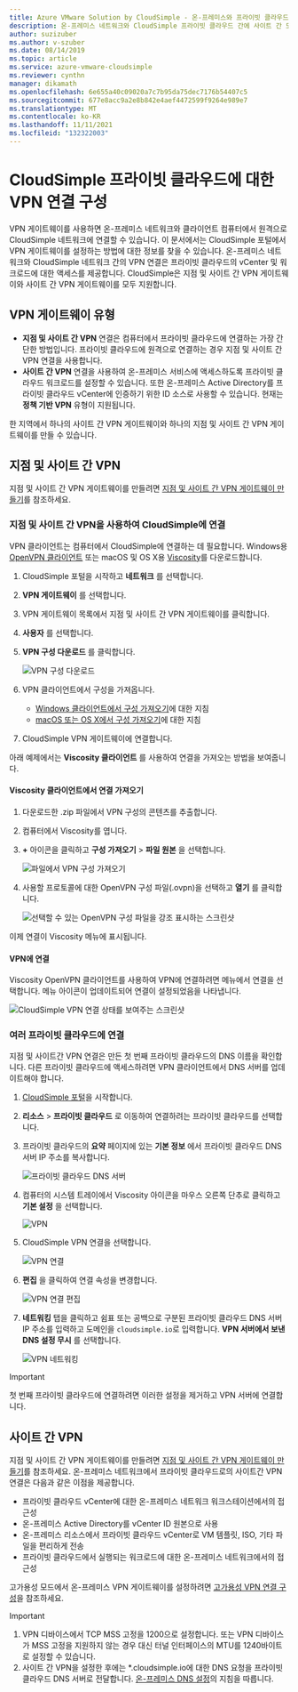 ```yaml
---
title: Azure VMware Solution by CloudSimple - 온-프레미스와 프라이빗 클라우드 간에 VPN 구성
description: 온-프레미스 네트워크와 CloudSimple 프라이빗 클라우드 간에 사이트 간 또는 지점 및 사이트 간 VPN 연결을 구성하는 방법을 설명합니다.
author: suzizuber
ms.author: v-szuber
ms.date: 08/14/2019
ms.topic: article
ms.service: azure-vmware-cloudsimple
ms.reviewer: cynthn
manager: dikamath
ms.openlocfilehash: 6e655a40c09020a7c7b95da75dec7176b54407c5
ms.sourcegitcommit: 677e8acc9a2e8b842e4aef4472599f9264e989e7
ms.translationtype: MT
ms.contentlocale: ko-KR
ms.lasthandoff: 11/11/2021
ms.locfileid: "132322003"
---
```

# <a name="configure-a-vpn-connection-to-your-cloudsimple-private-cloud"></a>CloudSimple 프라이빗 클라우드에 대한 VPN 연결 구성

VPN 게이트웨이를 사용하면 온-프레미스 네트워크와 클라이언트 컴퓨터에서 원격으로 CloudSimple 네트워크에 연결할 수 있습니다.  이 문서에서는 CloudSimple 포털에서 VPN 게이트웨이를 설정하는 방법에 대한 정보를 찾을 수 있습니다.  온-프레미스 네트워크와 CloudSimple 네트워크 간의 VPN 연결은 프라이빗 클라우드의 vCenter 및 워크로드에 대한 액세스를 제공합니다. CloudSimple은 지점 및 사이트 간 VPN 게이트웨이와 사이트 간 VPN 게이트웨이를 모두 지원합니다.

## <a name="vpn-gateway-types"></a>VPN 게이트웨이 유형

* **지점 및 사이트 간 VPN** 연결은 컴퓨터에서 프라이빗 클라우드에 연결하는 가장 간단한 방법입니다. 프라이빗 클라우드에 원격으로 연결하는 경우 지점 및 사이트 간 VPN 연결을 사용합니다.
* **사이트 간 VPN** 연결을 사용하여 온-프레미스 서비스에 액세스하도록 프라이빗 클라우드 워크로드를 설정할 수 있습니다. 또한 온-프레미스 Active Directory를 프라이빗 클라우드 vCenter에 인증하기 위한 ID 소스로 사용할 수 있습니다.  현재는 **정책 기반 VPN** 유형이 지원됩니다.

한 지역에서 하나의 사이트 간 VPN 게이트웨이와 하나의 지점 및 사이트 간 VPN 게이트웨이를 만들 수 있습니다.

## <a name="point-to-site-vpn"></a>지점 및 사이트 간 VPN

지점 및 사이트 간 VPN 게이트웨이를 만들려면 [지점 및 사이트 간 VPN 게이트웨이 만들기](vpn-gateway.md#create-point-to-site-vpn-gateway)를 참조하세요.

### <a name="connect-to-cloudsimple-using-point-to-site-vpn"></a>지점 및 사이트 간 VPN을 사용하여 CloudSimple에 연결

VPN 클라이언트는 컴퓨터에서 CloudSimple에 연결하는 데 필요합니다.  Windows용 [OpenVPN 클라이언트](https://openvpn.net/community-downloads/) 또는 macOS 및 OS X용 [Viscosity](https://www.sparklabs.com/viscosity/download/)를 다운로드합니다.

1. CloudSimple 포털을 시작하고 **네트워크** 를 선택합니다.
2. **VPN 게이트웨이** 를 선택합니다.
3. VPN 게이트웨이 목록에서 지점 및 사이트 간 VPN 게이트웨이를 클릭합니다.
4. **사용자** 를 선택합니다.
5. **VPN 구성 다운로드** 를 클릭합니다.

    ![VPN 구성 다운로드](media/download-p2s-vpn-configuration.png)

6. VPN 클라이언트에서 구성을 가져옵니다.

    * [Windows 클라이언트에서 구성 가져오기](https://openvpn.net/vpn-server-resources/connecting-to-access-server-with-windows/#openvpn-open-source-openvpn-gui-program)에 대한 지침
    * [macOS 또는 OS X에서 구성 가져오기](https://www.sparklabs.com/support/kb/article/getting-started-with-viscosity-mac/#creating-your-first-connection)에 대한 지침

7. CloudSimple VPN 게이트웨이에 연결합니다.

아래 예제에서는 **Viscosity 클라이언트** 를 사용하여 연결을 가져오는 방법을 보여줍니다.

#### <a name="import-connection-on-viscosity-client"></a>Viscosity 클라이언트에서 연결 가져오기

1. 다운로드한 .zip 파일에서 VPN 구성의 콘텐츠를 추출합니다.

2. 컴퓨터에서 Viscosity를 엽니다.

3. **+** 아이콘을 클릭하고 **구성 가져오기** > **파일 원본** 을 선택합니다.

    ![파일에서 VPN 구성 가져오기](media/import-p2s-vpn-config.png)

4. 사용할 프로토콜에 대한 OpenVPN 구성 파일(.ovpn)을 선택하고 **열기** 를 클릭합니다.

    ![선택할 수 있는 OpenVPN 구성 파일을 강조 표시하는 스크린샷](media/import-p2s-vpn-config-choose-ovpn.png)

이제 연결이 Viscosity 메뉴에 표시됩니다.

#### <a name="connect-to-the-vpn"></a>VPN에 연결

Viscosity OpenVPN 클라이언트를 사용하여 VPN에 연결하려면 메뉴에서 연결을 선택합니다. 메뉴 아이콘이 업데이트되어 연결이 설정되었음을 나타냅니다.

![CloudSimple VPN 연결 상태를 보여주는 스크린샷](media/vis03.png)

### <a name="connecting-to-multiple-private-clouds"></a>여러 프라이빗 클라우드에 연결

지점 및 사이트간 VPN 연결은 만든 첫 번째 프라이빗 클라우드의 DNS 이름을 확인합니다. 다른 프라이빗 클라우드에 액세스하려면 VPN 클라이언트에서 DNS 서버를 업데이트해야 합니다.

1. [CloudSimple 포털](access-cloudsimple-portal.md)을 시작합니다.

2. **리소스** > **프라이빗 클라우드** 로 이동하여 연결하려는 프라이빗 클라우드를 선택합니다.

3. 프라이빗 클라우드의 **요약** 페이지에 있는 **기본 정보** 에서 프라이빗 클라우드 DNS 서버 IP 주소를 복사합니다.

    ![프라이빗 클라우드 DNS 서버](media/private-cloud-dns-server.png)

4. 컴퓨터의 시스템 트레이에서 Viscosity 아이콘을 마우스 오른쪽 단추로 클릭하고 **기본 설정** 을 선택합니다.

    ![VPN](media/vis00.png)

5. CloudSimple VPN 연결을 선택합니다.

    ![VPN 연결](media/viscosity-client.png)

6. **편집** 을 클릭하여 연결 속성을 변경합니다.

    ![VPN 연결 편집](media/viscosity-edit-connection.png)

7. **네트워킹** 탭을 클릭하고 쉼표 또는 공백으로 구분된 프라이빗 클라우드 DNS 서버 IP 주소를 입력하고 도메인을 ```cloudsimple.io```로 입력합니다.  **VPN 서버에서 보낸 DNS 설정 무시** 를 선택합니다.

    ![VPN 네트워킹](media/viscosity-edit-connection-networking.png)

> [!IMPORTANT]
> 첫 번째 프라이빗 클라우드에 연결하려면 이러한 설정을 제거하고 VPN 서버에 연결합니다.

## <a name="site-to-site-vpn"></a>사이트 간 VPN

지점 및 사이트 간 VPN 게이트웨이를 만들려면 [지점 및 사이트 간 VPN 게이트웨이 만들기](vpn-gateway.md#set-up-a-site-to-site-vpn-gateway)를 참조하세요.  온-프레미스 네트워크에서 프라이빗 클라우드로의 사이트간 VPN 연결은 다음과 같은 이점을 제공합니다.  

* 프라이빗 클라우드 vCenter에 대한 온-프레미스 네트워크 워크스테이션에서의 접근성
* 온-프레미스 Active Directory를 vCenter ID 원본으로 사용
* 온-프레미스 리소스에서 프라이빗 클라우드 vCenter로 VM 템플릿, ISO, 기타 파일을 편리하게 전송
* 프라이빗 클라우드에서 실행되는 워크로드에 대한 온-프레미스 네트워크에서의 접근성

고가용성 모드에서 온-프레미스 VPN 게이트웨이를 설정하려면 [고가용성 VPN 연결 구성](high-availability-vpn-connection.md)을 참조하세요.

> [!IMPORTANT]
>    1. VPN 디바이스에서 TCP MSS 고정을 1200으로 설정합니다. 또는 VPN 디바이스가 MSS 고정을 지원하지 않는 경우 대신 터널 인터페이스의 MTU를 1240바이트로 설정할 수 있습니다.
> 2. 사이트 간 VPN을 설정한 후에는 *.cloudsimple.io에 대한 DNS 요청을 프라이빗 클라우드 DNS 서버로 전달합니다.  [온-프레미스 DNS 설정](on-premises-dns-setup.md)의 지침을 따릅니다.
